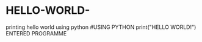 # HELLO-WORLD-
printing hello world using python
#USING PYTHON
print("HELLO WORLD!")
ENTERED PROGRAMME
